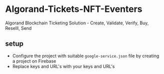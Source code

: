 
# Algorand-Tickets-NFT-Eventers
Algorand Blockchain Ticketing Solution - Create, Validate, Verify, Buy, Reselll, Send

## setup

- Configure the project with suitable `google-service.json` file by creating a project on Firebase
- Replace keys and URL's with your keys and URL's
